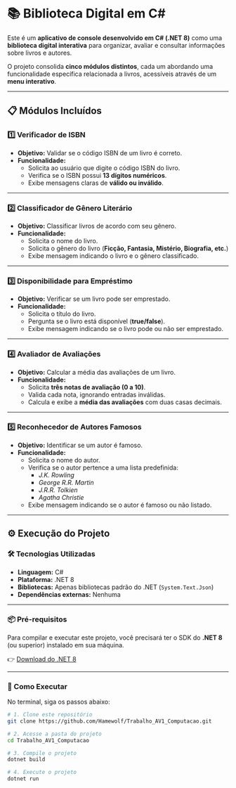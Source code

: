 # 📚 Biblioteca Digital em C#  

Este é um **aplicativo de console desenvolvido em C# (.NET 8)** como uma **biblioteca digital interativa** para organizar, avaliar e consultar informações sobre livros e autores.  

O projeto consolida **cinco módulos distintos**, cada um abordando uma funcionalidade específica relacionada a livros, acessíveis através de um **menu interativo**.  

---

## 📋 Módulos Incluídos  

### 1️⃣ Verificador de ISBN  
- **Objetivo:** Validar se o código ISBN de um livro é correto.  
- **Funcionalidade:**  
  - Solicita ao usuário que digite o código ISBN do livro.  
  - Verifica se o ISBN possui **13 dígitos numéricos**.  
  - Exibe mensagens claras de **válido ou inválido**.  

---

### 2️⃣ Classificador de Gênero Literário  
- **Objetivo:** Classificar livros de acordo com seu gênero.  
- **Funcionalidade:**  
  - Solicita o nome do livro.  
  - Solicita o gênero do livro (**Ficção, Fantasia, Mistério, Biografia, etc.**)  
  - Exibe mensagem indicando o livro e o gênero classificado.  

---

### 3️⃣ Disponibilidade para Empréstimo  
- **Objetivo:** Verificar se um livro pode ser emprestado.  
- **Funcionalidade:**  
  - Solicita o título do livro.  
  - Pergunta se o livro está disponível (**true/false**).  
  - Exibe mensagem indicando se o livro pode ou não ser emprestado.  

---

### 4️⃣ Avaliador de Avaliações  
- **Objetivo:** Calcular a média das avaliações de um livro.  
- **Funcionalidade:**  
  - Solicita **três notas de avaliação (0 a 10)**.  
  - Valida cada nota, ignorando entradas inválidas.  
  - Calcula e exibe a **média das avaliações** com duas casas decimais.  

---

### 5️⃣ Reconhecedor de Autores Famosos  
- **Objetivo:** Identificar se um autor é famoso.  
- **Funcionalidade:**  
  - Solicita o nome do autor.  
  - Verifica se o autor pertence a uma lista predefinida:  
    - *J.K. Rowling*  
    - *George R.R. Martin*  
    - *J.R.R. Tolkien*  
    - *Agatha Christie*  
  - Exibe mensagem indicando se o autor é famoso ou não listado.  

---

## ⚙️ Execução do Projeto  

### 🛠️ Tecnologias Utilizadas  
- **Linguagem:** C#  
- **Plataforma:** .NET 8  
- **Bibliotecas:** Apenas bibliotecas padrão do .NET (`System.Text.Json`)  
- **Dependências externas:** Nenhuma  

---

### 📦 Pré-requisitos  
Para compilar e executar este projeto, você precisará ter o SDK do **.NET 8** (ou superior) instalado em sua máquina.  

👉 [Download do .NET 8](https://dotnet.microsoft.com/pt-br/download/dotnet/8.0)  

---

### 🚀 Como Executar  

No terminal, siga os passos abaixo:  

```bash
# 1. Clone este repositório
git clone https://github.com/Hamewolf/Trabalho_AV1_Computacao.git

# 2. Acesse a pasta do projeto
cd Trabalho_AV1_Computacao

# 3. Compile o projeto
dotnet build

# 4. Execute o projeto
dotnet run

